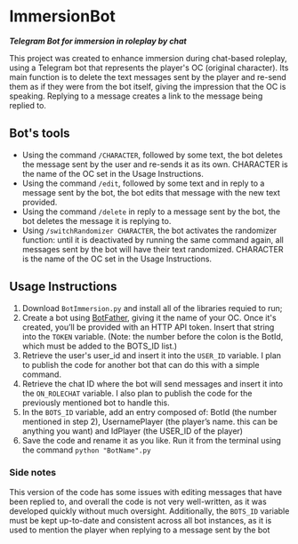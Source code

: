 # ImmersionBot
_**Telegram Bot for immersion in roleplay by chat**_

This project was created to enhance immersion during chat-based roleplay, using a Telegram bot that represents the player's OC (original character). Its main function is to delete the text messages sent by the player and re-send them as if they were from the bot itself, giving the impression that the OC is speaking. Replying to a message creates a link to the message being replied to.

## Bot's tools
- Using the command `/CHARACTER`, followed by some text, the bot deletes the message sent by the user and re-sends it as its own. CHARACTER is the name of the OC set in the Usage Instructions.
- Using the command `/edit`, followed by some text and in reply to a message sent by the bot, the bot edits that message with the new text provided.
- Using the command `/delete` in reply to a message sent by the bot, the bot deletes the message it is replying to.
- Using `/switchRandomizer CHARACTER`, the bot activates the randomizer function: until it is deactivated by running the same command again, all messages sent by the bot will have their text randomized. CHARACTER is the name of the OC set in the Usage Instructions.

## Usage Instructions
1. Download `BotImmersion.py` and install all of the libraries requied to run;
2. Create a bot using [BotFather](https://telegram.me/BotFather), giving it the name of your OC. Once it's created, you’ll be provided with an HTTP API token. Insert that string into the `TOKEN` variable.
(Note: the number before the colon is the BotId, which must be added to the BOTS_ID list.)
3. Retrieve the user's user_id and insert it into the `USER_ID` variable. I plan to publish the code for another bot that can do this with a simple command.
4. Retrieve the chat ID where the bot will send messages and insert it into the `ON_ROLECHAT` variable. I also plan to publish the code for the previously mentioned bot to handle this.
5. In the `BOTS_ID` variable, add an entry composed of: BotId (the number mentioned in step 2), UsernamePlayer (the player’s name. this can be anything you want) and IdPlayer (the USER_ID of the player)
6. Save the code and rename it as you like. Run it from the terminal using the command `python "BotName".py`

### Side notes
This version of the code has some issues with editing messages that have been replied to, and overall the code is not very well-written, as it was developed quickly without much oversight.
Additionally, the `BOTS_ID` variable must be kept up-to-date and consistent across all bot instances, as it is used to mention the player when replying to a message sent by the bot

